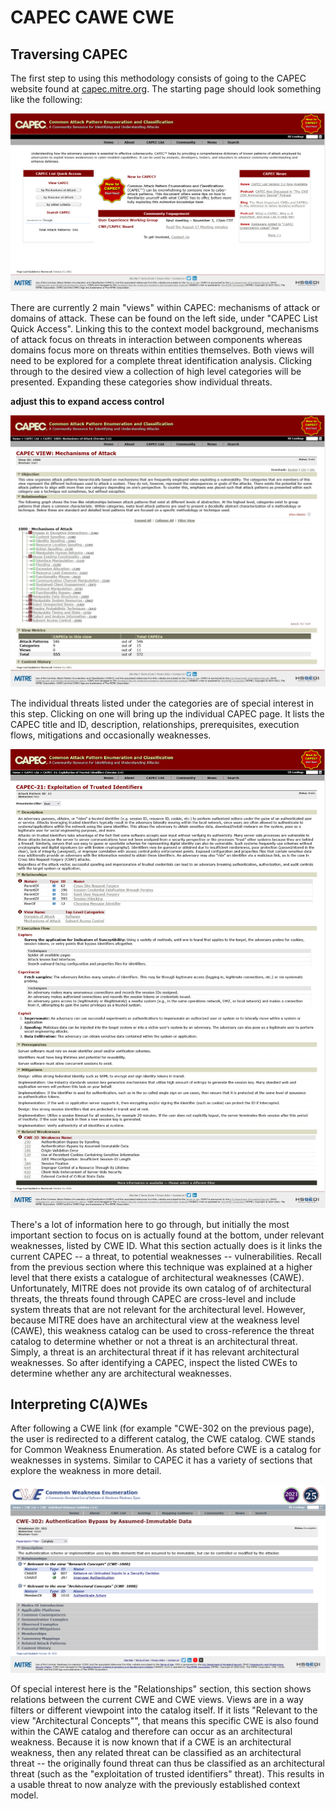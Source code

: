 # CAPEC CAWE CWE

## Traversing CAPEC
The first step to using this methodology consists of going to the CAPEC website found at [capec.mitre.org](https://capec.mitre.org/). The starting page should look something like the following:

![CAPEC Website](capec-website.png)

There are currently 2 main "views" within CAPEC: mechanisms of attack or domains of attack.
These can be found on the left side, under "CAPEC List Quick Access".
Linking this to the context model background, mechanisms of attack focus on threats in interaction between components whereas domains focus more on threats within entities themselves.
Both views will need to be explored for a complete threat identification analysis.
Clicking through to the desired view a collection of high level categories will be presented.
Expanding these categories show individual threats.

**adjust this to expand access control**

![CAPEC mechanisms of attack](capec-mechanisms-of-attack.png)

The individual threats listed under the categories are of special interest in this step.
Clicking on one will bring up the individual CAPEC page.
It lists the CAPEC title and ID, description, relationships, prerequisites, execution flows, mitigations and occasionally weaknesses.

![CAPEC exploitation of trusted identifiers](capec-exploitation-of-trusted-identifiers.png)

There's a lot of information here to go through, but initially the most important section to focus on is actually found at the bottom, under relevant weaknesses, listed by CWE ID.
What this section actually does is it links the current CAPEC -- a threat, to potential weaknesses -- vulnerabilities.
Recall from the previous section where this technique was explained at a higher level that there exists a catalogue of architectural weaknesses (CAWE).
Unfortunately, MITRE does not provide its own catalog of of architectural threats, the threats found through CAPEC are cross-level and include system threats that are not relevant for the architectural level.
However, because MITRE does have an architectural view at the weakness level (CAWE), this weakness catalog can be used to cross-reference the threat catalog to determine whether or not a threat is an architectural threat.
Simply, a threat is an architectural threat if it has relevant architectural weaknesses.
So after identifying a CAPEC, inspect the listed CWEs to determine whether any are architectural weaknesses.


## Interpreting C(A)WEs
After following a CWE link (for example "CWE-302 on the previous page), the user is redirected to a different catalog, the CWE catalog.
CWE stands for Common Weakness Enumeration.
As stated before CWE is a catalog for weaknesses in systems.
Similar to CAPEC it has a variety of sections that explore the weakness in more detail.

![CWE](CWE.png)

Of special interest here is the "Relationships" section, this section shows relations between the current CWE and CWE views.
Views are in a way filters or different viewpoint into the catalog itself.
If it lists "Relevant to the view "Architectural Concepts"", that means this specific CWE is also found within the CAWE catalog and therefore can occur as an architectural weakness.
Because it is now known that if a CWE is an architectural weakness, then any related threat can be classified as an architectural threat -- the originally found threat can thus be classified as an architectural threat (such as the "exploitation of trusted identifiers" threat).
This results in a usable threat to now analyze with the previously established context model.
